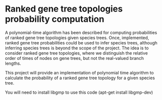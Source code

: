 Ranked gene tree topologies probability computation
=================
A polynomial-time algorithm has been described for computing probabilities of ranked gene tree topologies given species trees. Once, implemented, ranked gene tree probabilities could be used to infer species trees, although inferring species trees is beyond the scope of the project. The idea is to consider ranked gene tree topologies, where we distinguish the relative order of times of nodes on gene trees, but not the real-valued branch lengths.


This project will provide an implementation of polynomial time algorithm to calculate the probability of a ranked gene tree topology for a given species tree.

You will need to install libgmp to use this code (apt-get install libgmp-dev)
